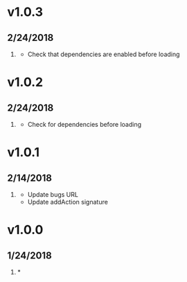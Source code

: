 # v1.0.3
## 2/24/2018

1. [](#new)
    * Check that dependencies are enabled before loading
    
# v1.0.2
## 2/24/2018

1. [](#new)
    * Check for dependencies before loading

# v1.0.1
## 2/14/2018

1. [](#new)
    * Update bugs URL
    * Update addAction signature
    
# v1.0.0
##  1/24/2018

1. [](#initial)
    * 